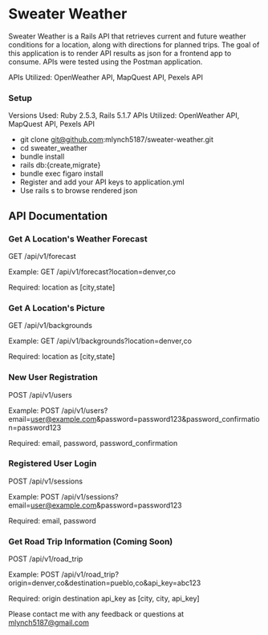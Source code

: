 # Sweater Weather

Sweater Weather is a Rails API that retrieves current and future weather conditions for a location, along with directions for planned trips. The goal of this application is to render API results as json for a frontend app to consume. APIs were tested using the Postman application.

APIs Utilized: OpenWeather API, MapQuest API, Pexels API

### Setup
Versions Used: Ruby 2.5.3, Rails 5.1.7
APIs Utilized: OpenWeather API, MapQuest API, Pexels API

- git clone git@github.com:mlynch5187/sweater-weather.git
- cd sweater_weather
- bundle install
- rails db:{create,migrate}
- bundle exec figaro install
- Register and add your API keys to application.yml
- Use rails s to browse rendered json

## API Documentation

### Get A Location's Weather Forecast

GET /api/v1/forecast

Example: GET /api/v1/forecast?location=denver,co

Required: location as [city,state]

### Get A Location's Picture

GET /api/v1/backgrounds 

Example: GET /api/v1/backgrounds?location=denver,co

Required: location as [city,state]

### New User Registration

POST /api/v1/users

Example: POST /api/v1/users?email=user@example.com&password=password123&password_confirmation=password123

Required: email, password, password_confirmation

### Registered User Login

POST /api/v1/sessions

Example: POST /api/v1/sessions?email=user@example.com&password=password123

Required: email, password

### Get Road Trip Information (Coming Soon)

POST /api/v1/road_trip

Example: POST /api/v1/road_trip?origin=denver,co&destination=pueblo,co&api_key=abc123

Required: origin destination api_key as [city, city, api_key]

Please contact me with any feedback or questions at mlynch5187@gmail.com
